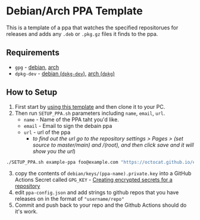 # Debian/Arch PPA Template
This is a template of a ppa that watches the specified repositorues for releases and adds any `.deb` or `.pkg.gz` files it finds to the ppa.
## Requirements
* `gpg` - [debian](https://packages.debian.org/stable/gnupg), [arch](https://archlinux.org/packages/core/x86_64/gnupg/)
* `dpkg-dev` - [debian (`dpkg-dev`)](https://packages.debian.org/stable/dpkg-dev), [arch (`dpkg`)](https://archlinux.org/packages/community/x86_64/dpkg/)
## How to Setup
1. First start by [using this template](/generate) and then clone it to your PC.
1. Then run `SETUP_PPA.sh` parameters including `name`, `email`, `url`.
	* `name` - Name of the PPA taht you'd like.
	* `email` - Email to sign the debain ppa
	* `url` - url of the ppa
		* *to find out the url go to the repository settings > Pages > (set source to master/main) and /(root), and then click save and it will show you the url*)

```bash
./SETUP_PPA.sh example-ppa foo@example.com "https://octocat.github.io/example-ppa"
```
3. copy the contents of `debian/keys/(ppa-name).private.key` into a GitHub Actions Secret called `GPG_KEY` - [Creating encrypted secrets for a repository](https://docs.github.com/en/actions/security-guides/encrypted-secrets#creating-encrypted-secrets-for-a-repository)
1. edit `ppa-config.json` and add strings to github repos that you have releases on in the format of `"username/repo"`
1. Commit and push back to your repo and the Github Actions should do it's work.